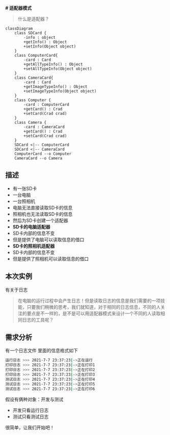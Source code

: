 **# 适配器模式**

>  什么是适配器？

```mermaid
classDiagram
    class SDCard {
        -info : object
        +getInfo() : Object
        +setInfo(Object object)
    }
    class ComputerCard{
        -card : Card
        +getAllTypeInfo() : Object
        +setAllTypeInfo(Object object)
    }
    class CameraCard{
        -card : Card
        +getImageTypeInfo() : Object
        +setImageTypeInfo(Object object)
    }
    class Computer {
        -card : ComputerCard
        +getCard() : Crad
        +setCard(Crad crad)
    }
    class Camera {
        -card : CameraCard
        +getCard() : Crad
        +setCard(Crad crad)
    }
    SDCard <|-- ComputerCard
    SDCard <|-- CameraCard
    ComputerCard --o Computer
    CameraCard --o Camera
```

## 描述

* 有一张SD卡
* 一台电脑
* 一台照相机
* 电脑无法直接读取SD卡的信息
* 照相机也无法读取SD卡的信息
* 然后为SD卡创建一个适配器
* **SD卡的电脑适配器**
* SD卡内部的信息不变
* 但是提供了电脑可以读取信息的借口
* **SD卡的照相机适配器**
* SD卡内部的信息不变
* 但是提供了照相机可以读取信息的借口


## 本次实例

有关于日志

> 在电脑的运行过程中会产生日志！但是读取日志的信息是我们需要的一项技能，只要我们稍微的思考，我们就知道，对于相同的日志信息，不同的人关注的要点是不一样的，是不是可以用适配器模式来设计一个不同的人读取相同日志的工具呢？

## 需求分析


有一个日志文件
里面的信息格式如下

```bash
运行日志 >>> 2021-7-7 23:37:23|->正在运行
打印日志 >>> 2021-7-7 23:37:23|->正在打印1
打印日志 >>> 2021-7-7 23:37:23|->正在打印2
打印日志 >>> 2021-7-7 23:37:23|->正在打印3
测试日志 >>> 2021-7-7 23:37:23|->正在打印4
测试日志 >>> 2021-7-7 23:37:23|->正在打印5
测试日志 >>> 2021-7-7 23:37:23|->正在打印6
```
假设有俩种对象：开发与测试

* 开发只看运行日志
* 测试只看测试日志

很简单，让我们开始吧！
